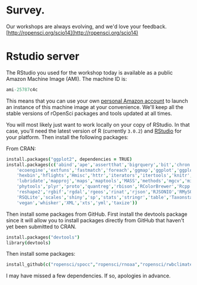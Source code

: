 # Survey.

Our workshops are always evolving, and we'd love your feedback.
[http://ropensci.org/scio14](http://ropensci.org/scio14)

# Rstudio server

The RStudio you used for the workshop today is available as a public Amazon Machine Image (AMI). The machine ID is:

```coffee
ami-25787c4c
```

This means that you can use your own [personal Amazon account](https://console.aws.amazon.com/console/home) to launch an instance of this machine image at your convenience. We'll keep all the stable versions of rOpenSci packages and tools updated at all times. 

You will most likely just want to work locally on your copy of RStudio. In that case, you'll need the latest version of R (currently `3.0.2`) and [RStudio](http://www.rstudio.com/) for your platform. Then install the following packages:

From CRAN:

```coffee
install.packages("ggplot2", dependencies = TRUE)
install.packages(c('abind','ape','assertthat','bigrquery','bit','chron','data','data.table','digest','doMC',
	'ecoengine','extfuns','fastmatch','foreach','ggmap','ggplot','ggplot2','grid','gridExtra','gtable',
	'hexbin','hflights','Hmisc','httr','iterators','itertools','knitr','Lahman','lattice','leafletR',
	'lubridate','mapproj','maps','maptools','MASS','methods','mgcv','microbenchmark','multcomp','nlme',
	'phytools','plyr','proto','quantreg','rbison','RColorBrewer','Rcpp','RCurl','rebird','reshape',
	'reshape2','rgbif','rgdal','rgeos','rinat','rjson','RJSONIO','RMySQL','roxygen2','RPostgreSQL',
	'RSQLite','scales','shiny','sp','stats','stringr','table','Taxonstand','tcltk','testthat','utils',
	'vegan','whisker','XML','xts','yml','taxize'))
```

Then install some packages from GitHub. First install the devtools package since it will allow you to install packages directly from GitHub that haven't yet been submitted to CRAN.

```coffee
install.packages("devtools")
library(devtools)
```

Then install some packages:

```coffee
install_github(c("ropensci/spocc","ropensci/rnoaa","ropensci/rwbclimate"))
```

I may have missed a few dependencies. If so, apologies in advance.